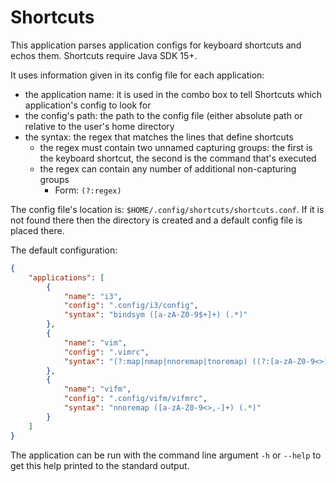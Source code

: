 # Shortcuts

This application parses application configs for keyboard shortcuts and echos them.
Shortcuts require Java SDK 15+.

It uses information given in its config file for each application:

- the application name: it is used in the combo box to tell Shortcuts
	which application's config to look for
- the config's path: the path to the config file (either absolute path
	or relative to the user's home directory
- the syntax: the regex that matches the lines that define shortcuts
	- the regex must contain two unnamed capturing groups: the first is the keyboard
		shortcut, the second is the command that's executed
	- the regex can contain any number of additional non-capturing groups
		- Form: `(?:regex)`

The config file's location is: `$HOME/.config/shortcuts/shortcuts.conf`.
If it is not found there then the directory is created and a default config
file is placed there.

The default configuration:

```json
{
	"applications": [
		{
			"name": "i3",
			"config": ".config/i3/config",
			"syntax": "bindsym ([a-zA-Z0-9$+]+) (.*)"
		},
		{
			"name": "vim",
			"config": ".vimrc",
			"syntax": "(?:map|nmap|nnoremap|tnoremap) ((?:[a-zA-Z0-9<>]|\\\\p{Punct})+) (.*)"
		},
		{
			"name": "vifm",
			"config": ".config/vifm/vifmrc",
			"syntax": "nnoremap ([a-zA-Z0-9<>,-]+) (.*)"
		}
	]
}

```

The application can be run with the command line argument `-h` or `--help` to get this help
printed to the standard output.
